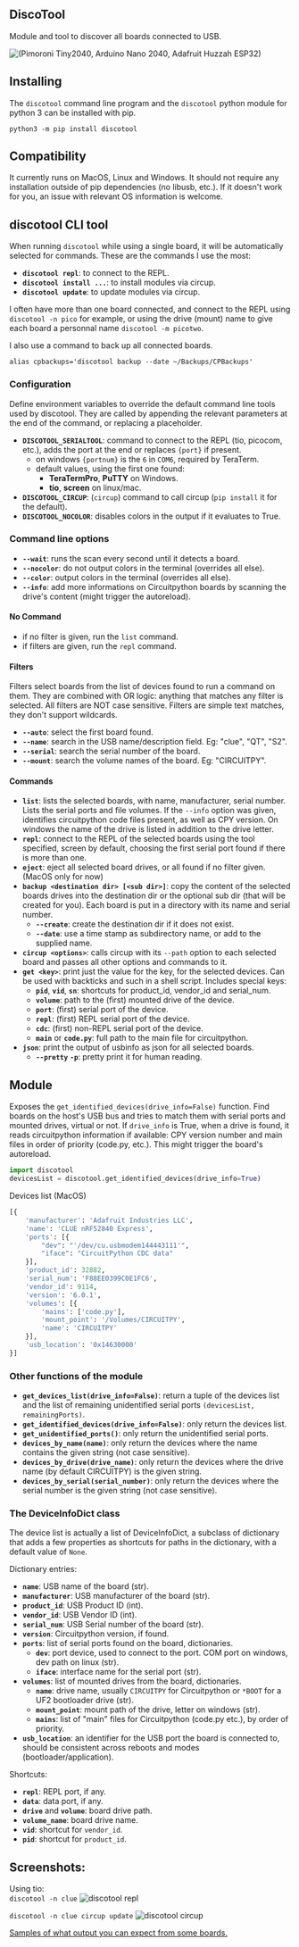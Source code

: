 ## DiscoTool
Module and tool to discover all boards connected to USB.

![(Pimoroni Tiny2040, Arduino Nano 2040, Adafruit Huzzah ESP32)](docs/list_tiny_nano_esp32.png)

## Installing
The `discotool` command line program and the `discotool` python module for python 3 can be installed with pip.
```
python3 -m pip install discotool
```

## Compatibility
It currently runs on MacOS, Linux and Windows. It should not require any installation outside of pip dependencies (no libusb, etc.). If it doesn't work for you, an issue with relevant OS information is welcome.

## discotool CLI tool

When running `discotool` while using a single board, it will be automatically selected for commands. These are the commands I use the most:

- **`discotool repl`**: to connect to the REPL.
- **`discotool install ...`**: to install modules via circup.
- **`discotool update`**: to update modules via circup.

I often have more than one board connected, and connect to the REPL using `discotool -n pico` for example, or using the drive (mount) name to give each board a personnal name `discotool -m picotwo`.

I also use a command to back up all connected boards.
```
alias cpbackups='discotool backup --date ~/Backups/CPBackups'
```

### Configuration

Define environment variables to override the default command line tools used by discotool. They are called by appending the relevant parameters at the end of the command, or replacing a placeholder.

- **`DISCOTOOL_SERIALTOOL`**: command to connect to the REPL (tio, picocom, etc.), adds the port at the end or replaces `{port}` if present. 
	- on windows `{portnum}` is the `6` in `COM6`, required by TeraTerm.
	- default values, using the first one found:
		- **TeraTermPro**, **PuTTY** on Windows.
		- **tio**, **screen** on linux/mac.
- **`DISCOTOOL_CIRCUP`**: (`circup`) command to call circup (`pip install` it for the default).
- **`DISCOTOOL_NOCOLOR`**: disables colors in the output if it evaluates to True.

### Command line options

- **`--wait`**: runs the scan every second until it detects a board.
- **`--nocolor`**: do not output colors in the terminal (overrides all else).
- **`--color`**: output colors in the terminal (overrides all else).
- **`--info`**: add more informations on Circuitpython boards by scanning the drive's content (might trigger the autoreload).

#### No Command

- if no filter is given, run the `list` command.
- if filters are given, run the `repl` command.

#### Filters
Filters select boards from the list of devices found to run a command on them. They are combined with OR logic: anything that matches any filter is selected. All filters are NOT case sensitive. Filters are simple text matches, they don't support wildcards.

- **`--auto`**: select the first board found.
- **`--name`**: search in the USB name/description field. Eg: "clue", "QT", "S2".
- **`--serial`**: search the serial number of the board.
- **`--mount`**: search the volume names of the board. Eg: "CIRCUITPY".

#### Commands

- **`list`**: lists the selected boards, with name, manufacturer, serial number. Lists the serial ports and file volumes. If the `--info` option was given, identifies circuitpython code files present, as well as CPY version. On windows the name of the drive is listed in addition to the drive letter.
- **`repl`**: connect to the REPL of the selected boards using the tool specified, screen by default, choosing the first serial port found if there is more than one.
- **`eject`**: eject all selected board drives, or all found if no filter given. (MacOS only for now)
- **`backup <destination dir> [<sub dir>]`**: copy the content of the selected boards drives into the destination dir or the optional sub dir (that will be created for you). Each board is put in a directory with its name and serial number.
	- **`--create`**: create the destination dir if it does not exist.
	- **`--date`**: use a time stamp as subdirectory name, or add to the supplied name.
- **`circup <options>`**: calls circup with its `--path` option to each selected board and passes all other options and commands to it.
- **`get <key>`**: print just the value for the key, for the selected devices. Can be used with backticks and such in a shell script. Includes special keys:
	- **`pid`**, **`vid`**, **`sn`**: shortcuts for product_id, vendor_id and serial_num.
	- **`volume`**: path to the (first) mounted drive of the device.
	- **`port`**: (first) serial port of the device.
	- **`repl`**: (first) REPL serial port of the device.
	- **`cdc`**: (first) non-REPL serial port of the device.
	- **`main`** or **`code.py`**: full path to the main file for circuitpython.
- **`json`**: print the output of usbinfo as json for all selected boards.
	- **`--pretty`** **`-p`**: pretty print it for human reading.


## Module
Exposes the `get_identified_devices(drive_info=False)` function. Find boards on the host's USB bus and tries to match them with serial ports and mounted drives, virtual or not. If `drive_info` is True, when a drive is found, it reads circuitpython information if available: CPY version number and main files in order of priority (code.py, etc.). This might trigger the board's autoreload.
```python
import discotool
devicesList = discotool.get_identified_devices(drive_info=True)
```
Devices list (MacOS)
```python
[{
	'manufacturer': 'Adafruit Industries LLC',
	'name': 'CLUE nRF52840 Express',
	'ports': [{
		"dev": "'/dev/cu.usbmodem144443111'",
		"iface": "CircuitPython CDC data"
	}],
	'product_id': 32882,
	'serial_num': 'F88EE0399C0E1FC6',
	'vendor_id': 9114,
	'version': '6.0.1',
	'volumes': [{
		'mains': ['code.py'],
		'mount_point': '/Volumes/CIRCUITPY',
		'name': 'CIRCUITPY'
	}],
	'usb_location': '0x14630000'
}]
```

### Other functions of the module

- **`get_devices_list(drive_info=False)`**: return a tuple of the devices list and the list of remaining unidentified serial ports `(devicesList, remainingPorts)`.
- **`get_identified_devices(drive_info=False)`**: only return the devices list.
- **`get_unidentified_ports()`**: only return the unidentified serial ports.
- **`devices_by_name(name)`**: only return the devices where the name contains the given string (not case sensitive).
- **`devices_by_drive(drive_name)`**: only return the devices where the drive name (by default CIRCUITPY) is the given string.
- **`devices_by_serial(serial_number)`**: only return the devices where the serial number is the given string (not case sensitive).

### The DeviceInfoDict class
The device list is actually a list of DeviceInfoDict, a subclass of dictionary that adds a few properties as shortcuts for paths in the dictionary, with a default value of `None`.

Dictionary entries:
- **`name`**: USB name of the board (str).
- **`manufacturer`**: USB manufacturer of the board (str).
- **`product_id`**: USB Product ID (int).
- **`vendor_id`**: USB Vendor ID (int).
- **`serial_num`**: USB Serial number of the board (str).
- **`version`**: Circuitpython version, if found.
- **`ports`**: list of serial ports found on the board, dictionaries.
	- **`dev`**: port device, used to connect to the port. COM port on windows, dev path on linux (str).
	- **`iface`**: interface name for the serial port (str).
- **`volumes`**: list of mounted drives from the board, dictionaries.
	- **`name`**: drive name, usually `CIRCUITPY` for Circuitpython or `*BOOT` for a UF2 bootloader drive (str).
	- **`mount_point`**: mount path of the drive, letter on windows (str).
	- **`mains`**: list of "main" files for Circuitpython (code.py etc.), by order of priority.
- **`usb_location`**: an identifier for the USB port the board is connected to, should be consistent across reboots and modes (bootloader/application). 

Shortcuts:
- **`repl`**: REPL port, if any.
- **`data`**: data port, if any.
- **`drive`** and **`volume`**: board drive path.
- **`volume_name`**: board drive name.
- **`vid`**: shortcut for `vendor_id`.
- **`pid`**: shortcut for `product_id`.


## Screenshots:

Using tio:  
`discotool -n clue`
![discotool repl](docs/repl_to_clue.png)

`discotool -n clue circup update`
![discotool circup](docs/circup_update_clue.png)

[Samples of what output you can expect from some boards.](docs/examples.md)

